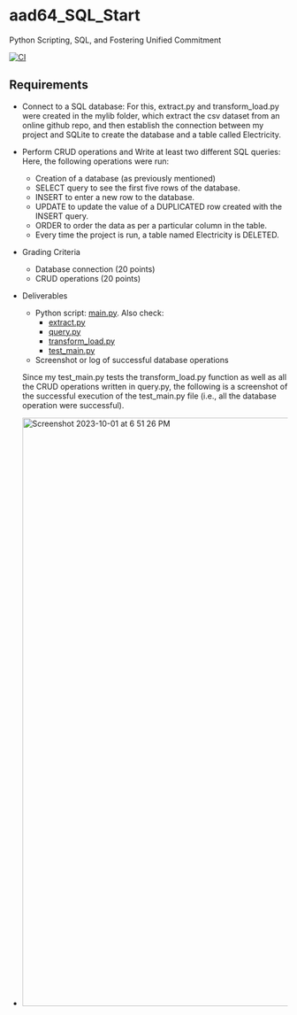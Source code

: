 # aad64_SQL_Start
Python Scripting, SQL, and Fostering Unified Commitment

[![CI](https://github.com/nogibjj/aad64_SQL_Start/actions/workflows/actions.yml/badge.svg)](https://github.com/nogibjj/aad64_SQL_Start/actions/workflows/actions.yml)

## Requirements
+ Connect to a SQL database:
    For this, extract.py and transform_load.py were created in the mylib folder, which extract the csv dataset from an online github repo, and then establish the connection between my project and SQLite to create the database and a table called Electricity. 

+ Perform CRUD operations and Write at least two different SQL queries:
    Here, the following operations were run:
    * Creation of a database (as previously mentioned)
    * SELECT query to see the first five rows of the database.
    * INSERT to enter a new row to the database. 
    * UPDATE to update the value of a DUPLICATED row created with the INSERT query. 
    * ORDER to order the data as per a particular column in the table.
    * Every time the project is run, a table named Electricity is DELETED.  

* Grading Criteria
    + Database connection (20 points)
    + CRUD operations (20 points)

* Deliverables
    + Python script: [main.py](https://github.com/nogibjj/aad64_SQL_Start/edit/main/main.py). Also check:
        * [extract.py](https://github.com/nogibjj/aad64_SQL_Start/edit/main/mylib/extract.py)
        * [query.py](https://github.com/nogibjj/aad64_SQL_Start/edit/main/mylib/query.py)
        * [transform_load.py](https://github.com/nogibjj/aad64_SQL_Start/edit/main/mylib/transform_load.py)
        * [test_main.py](https://github.com/nogibjj/aad64_SQL_Start/edit/main/test_main.py)
    + Screenshot or log of successful database operations

  Since my test_main.py tests the transform_load.py function as well as all the CRUD operations written in query.py, the following is a screenshot of the successful execution of the test_main.py file (i.e., all the database operation were successful).
+ <img width="1063" alt="Screenshot 2023-10-01 at 6 51 26 PM" src="https://github.com/nogibjj/aad64_SQL_Start/assets/143753050/6fa5152b-f705-4b62-92ce-e2f4e513c906">



